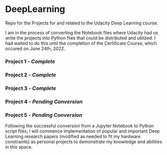 # DeepLearning
Repo for the Projects for and related to the Udacity Deep Learning course.

I am in the process of converting the Notebook files where Udacity had us write the projects into Python files that could be distributed and utilized. I had waited to do this until the completion of the Certificate Course, which occured on June 24th, 2022. 

### Project 1 - *Complete*

### Project 2 - *Complete*

### Project 3 - *Complete*

### Project 4 - *Pending Conversion*

### Project 5 - *Pending Conversion*

Following the successful conversion from a Jupyter Notebook to Python script files, I will commence implementation of popular and important Deep Learning research papers (modified as needed to fit my hardware constraints) as personal projects to demonstrate my knowledge and abilities in this space.

